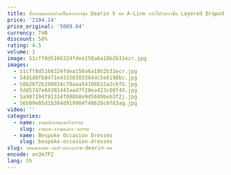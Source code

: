 ```yaml
---
title: ที่กําหนดเองอย่างเป็นทางการชุด Dearin V คอ A-Line กระโปรงยาวชั้น Layered Draped ลูกไม้ Tulle Flouncing Bespoke โอกาสชุด Sa
price: '2104.14'
price_original: '5009.84'
currency: THB
discount: 58%
rating: 4.5
volume: 1
image: S1cff8d5166324fdea150a6a18b2b31ecr.jpg
images:
  - S1cff8d5166324fdea150a6a18b2b31ecr.jpg
  - S4d1d8fb8471e43158383384dc5e6198bc.jpg
  - S8b2072b280034c78aaa54108b15a2cbfG.jpg
  - Sdd5747e64301443aad7f28ea423c08f4X.jpg
  - Sa987194f91334f088b8e9d5609beb3f2j.jpg
  - S6b09e05d1b384d919984f48620c0f63ag.jpg
video: ''
categories:
  - name: งานแต่งงานและกิจกรรม
    slug: งานแต-งงานและก-จกรรม
  - name: Bespoke Occasion Dresses
    slug: bespoke-occasion-dresses
slug: าหนดเองอย-างเป-นทางการช-dearin-คอ
encode: on3m7P2
lang: th
---
```

  